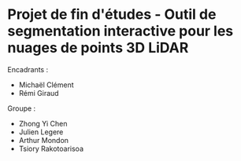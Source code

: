 # Projet de fin d'études - Outil de segmentation interactive pour les nuages de points 3D LiDAR

Encadrants : 
- Michaël Clément
- Rémi Giraud

Groupe : 
-  Zhong Yi Chen
- Julien Legere
- Arthur Mondon 
- Tsiory Rakotoarisoa
